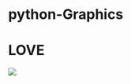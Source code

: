 # python-Graphics
<h1>LOVE</h2>

<img src="![image](https://user-images.githubusercontent.com/100024759/193424407-b35024fd-295c-4832-abb7-ae525937ec88.png)
">
